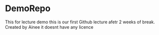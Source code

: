 # DemoRepo
This for lecture demo
this is our first Github lecture afetr 2 weeks of break.
Created by Ainee
it doesnt have any licence

